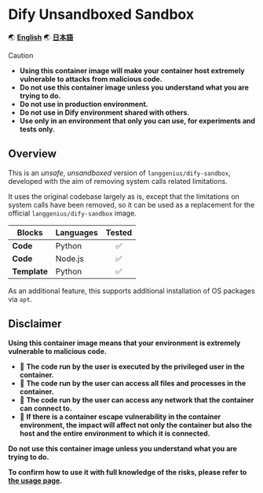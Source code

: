 # Dify Unsandboxed Sandbox

🌏 [**English**](./README.md)
🌏 [**日本語**](./README.ja.md)

> [!CAUTION]
>
> - **Using this container image will make your container host extremely vulnerable to attacks from malicious code.**
> - **Do not use this container image unless you understand what you are trying to do.**
> - **Do not use in production environment.**
> - **Do not use in Dify environment shared with others.**
> - **Use only in an environment that only you can use, for experiments and tests only.**

## Overview

This is an _unsafe_, _unsandboxed_ version of `langgenius/dify-sandbox`, developed with the aim of removing system calls related limitations.

It uses the original codebase largely as is, except that the limitations on system calls have been removed, so it can be used as a replacement for the official `langgenius/dify-sandbox` image.

| Blocks | Languages | Tested |
| --- | --- | :---: |
| **Code** | Python | ✅ |
| **Code** | Node.js | ✅ |
| **Template** | Python | ✅ |

As an additional feature, this supports additional installation of OS packages via `apt`.

## Disclaimer

**Using this container image means that your environment is extremely vulnerable to malicious code.**

- 🚨 **The code run by the user is executed by the privileged user in the container.**
- 🚨 **The code run by the user can access all files and processes in the container.**
- 🚨 **The code run by the user can access any network that the container can connect to.**
- 🚨 **If there is a container escape vulnerability in the container environment, the impact will affect not only the container but also the host and the entire environment to which it is connected.**

**Do not use this container image unless you understand what you are trying to do.**

**To confirm how to use it with full knowledge of the risks, please refer to [the usage page](./docs/usage.md).**
